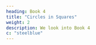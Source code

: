 ```yaml
---
heading: Book 4
title: "Circles in Squares"
weight: 2
description: We look into Book 4 
c: "steelblue"
---
```

